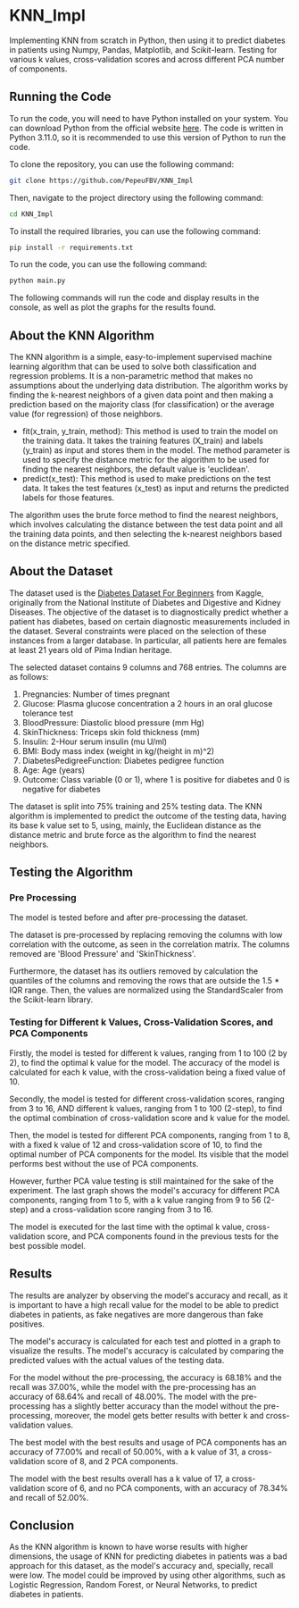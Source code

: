 # KNN_Impl

Implementing KNN from scratch in Python, then using it to predict diabetes in patients using Numpy, Pandas, Matplotlib, and Scikit-learn. Testing for various k values, cross-validation scores and across different PCA number of components.

## Running the Code

To run the code, you will need to have Python installed on your system. You can download Python from the official website [here](https://www.python.org/downloads/). The code is written in Python 3.11.0, so it is recommended to use this version of Python to run the code.

To clone the repository, you can use the following command:

```bash
git clone https://github.com/PepeuFBV/KNN_Impl
```

Then, navigate to the project directory using the following command:

```bash
cd KNN_Impl
```

To install the required libraries, you can use the following command:

```bash
pip install -r requirements.txt
```

To run the code, you can use the following command:

```bash
python main.py
```

The following commands will run the code and display results in the console, as well as plot the graphs for the results found.

## About the KNN Algorithm

The KNN algorithm is a simple, easy-to-implement supervised machine learning algorithm that can be used to solve both classification and regression problems. It is a non-parametric method that makes no assumptions about the underlying data distribution. The algorithm works by finding the k-nearest neighbors of a given data point and then making a prediction based on the majority class (for classification) or the average value (for regression) of those neighbors.

- fit(x_train, y_train, method): This method is used to train the model on the training data. It takes the training features (X_train) and labels (y_train) as input and stores them in the model. The method parameter is used to specify the distance metric for the algorithm to be used for finding the nearest neighbors, the default value is 'euclidean'.
- predict(x_test): This method is used to make predictions on the test data. It takes the test features (x_test) as input and returns the predicted labels for those features.

The algorithm uses the brute force method to find the nearest neighbors, which involves calculating the distance between the test data point and all the training data points, and then selecting the k-nearest neighbors based on the distance metric specified.

## About the Dataset

The dataset used is the [Diabetes Dataset For Beginners](https://www.kaggle.com/code/melikedilekci/diabetes-dataset-for-beginners) from Kaggle, originally from the National Institute of Diabetes and Digestive and Kidney Diseases. The objective of the dataset is to diagnostically predict whether a patient has diabetes, based on certain diagnostic measurements included in the dataset. Several constraints were placed on the selection of these instances from a larger database. In particular, all patients here are females at least 21 years old of Pima Indian heritage.

The selected dataset contains 9 columns and 768 entries. The columns are as follows:
1. Pregnancies: Number of times pregnant
2. Glucose: Plasma glucose concentration a 2 hours in an oral glucose tolerance test
3. BloodPressure: Diastolic blood pressure (mm Hg)
4. SkinThickness: Triceps skin fold thickness (mm)
5. Insulin: 2-Hour serum insulin (mu U/ml)
6. BMI: Body mass index (weight in kg/(height in m)^2)
7. DiabetesPedigreeFunction: Diabetes pedigree function
8. Age: Age (years)
9. Outcome: Class variable (0 or 1), where 1 is positive for diabetes and 0 is negative for diabetes

The dataset is split into 75% training and 25% testing data. The KNN algorithm is implemented to predict the outcome of the testing data, having its base k value set to 5, using, mainly, the Euclidean distance as the distance metric and brute force as the algorithm to find the nearest neighbors.

## Testing the Algorithm

### Pre Processing

The model is tested before and after pre-processing the dataset.

The dataset is pre-processed by replacing removing the columns with low correlation with the outcome, as seen in the correlation matrix. The columns removed are 'Blood Pressure' and 'SkinThickness'.

Furthermore, the dataset has its outliers removed by calculation the quantiles of the columns and removing the rows that are outside the 1.5 * IQR range. Then, the values are normalized using the StandardScaler from the Scikit-learn library.

### Testing for Different k Values, Cross-Validation Scores, and PCA Components

Firstly, the model is tested for different k values, ranging from 1 to 100 (2 by 2), to find the optimal k value for the model. The accuracy of the model is calculated for each k value, with the cross-validation being a fixed value of 10.

Secondly, the model is tested for different cross-validation scores, ranging from 3 to 16, AND different k values, ranging from 1 to 100 (2-step), to find the optimal combination of cross-validation score and k value for the model.

Then, the model is tested for different PCA components, ranging from 1 to 8, with a fixed k value of 12 and cross-validation score of 10, to find the optimal number of PCA components for the model. Its visible that the model performs best without the use of PCA components.

However, further PCA value testing is still maintained for the sake of the experiment. The last graph shows the model's accuracy for different PCA components, ranging from 1 to 5, with a k value ranging from 9 to 56 (2-step) and a cross-validation score ranging from 3 to 16.

The model is executed for the last time with the optimal k value, cross-validation score, and PCA components found in the previous tests for the best possible model.

## Results

The results are analyzer by observing the model's accuracy and recall, as it is important to have a high recall value for the model to be able to predict diabetes in patients, as fake negatives are more dangerous than fake positives.

The model's accuracy is calculated for each test and plotted in a graph to visualize the results. The model's accuracy is calculated by comparing the predicted values with the actual values of the testing data.

For the model without the pre-processing, the accuracy is 68.18% and the recall was 37.00%, while the model with the pre-processing has an accuracy of 68.64% and recall of 48.00%. The model with the pre-processing has a slightly better accuracy than the model without the pre-processing, moreover, the model gets better results with better k and cross-validation values.

The best model with the best results and usage of PCA components has an accuracy of 77.00% and recall of 50.00%, with a k value of 31, a cross-validation score of 8, and 2 PCA components.

The model with the best results overall has a k value of 17, a cross-validation score of 6, and no PCA components, with an accuracy of 78.34% and recall of 52.00%.

## Conclusion

As the KNN algorithm is known to have worse results with higher dimensions, the usage of KNN for predicting diabetes in patients was a bad approach for this dataset, as the model's accuracy and, specially, recall were low. The model could be improved by using other algorithms, such as Logistic Regression, Random Forest, or Neural Networks, to predict diabetes in patients.
